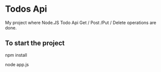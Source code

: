 # Todos Api

My project where Node.JS Todo Api Get / Post /Put / Delete operations are done.

## To start the project

npm install

node app.js
